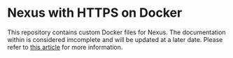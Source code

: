 # Nexus with HTTPS on Docker

This repository contains custom Docker files for Nexus. The documentation within is considered imcomplete and will be updated at a later date. Please refer to [this article](https://danieleagle.com/2017/10/setting-up-a-private-cicd-solution-in-azure/) for more information.